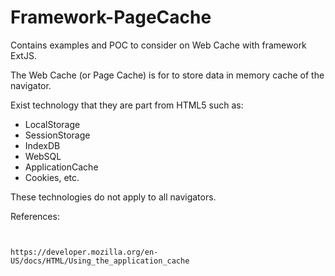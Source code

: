 Framework-PageCache
===================

Contains examples and POC to consider on Web Cache with framework ExtJS.

The Web Cache (or Page Cache) is for to store data in memory cache of the navigator. 

Exist technology that they are part from HTML5 such as:
- LocalStorage
- SessionStorage
- IndexDB
- WebSQL
- ApplicationCache
- Cookies, etc.

These technologies do not apply to all navigators.


References:

<code>
<label>
https://developer.mozilla.org/en-US/docs/HTML/Using_the_application_cache
</label>
</code>
